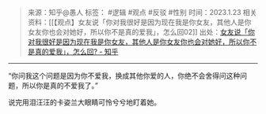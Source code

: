 > 来源：知乎@愚人
> 标签： #逻辑 #观点 #反驳 #性别
> 时间：2023.1.23
> 相关资料：[[【观点】女友说「你对我很好是因为现在我是你女友，其他人是你女友你也会对她好，所以你不是真的爱我」，怎么回02]]
> 出处：[女友说「你对我很好是因为现在我是你女友，其他人是你女友你也会对她好，所以你不是真的爱我」，怎么回? - 知乎](https://www.zhihu.com/question/495734671/answer/2292224863?utm_campaign=&utm_medium=social&utm_oi=636468377439440896&utm_psn=1601757142733877248&utm_source=pro.mandu.enjoyreading)
***

“你问我这个问题是因为你不爱我，换成其他你爱的人，你绝不会舍得问这种问题，所以你是真的不爱我了。”

说完用泪汪汪的卡姿兰大眼睛可怜兮兮地盯着她。